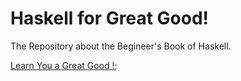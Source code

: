 # Haskell for Great Good!
The Repository about the Begineer's Book of Haskell.

[Learn You a Great Good !](http://learnyouahaskell.com/ "Learn You a Great Good !");
